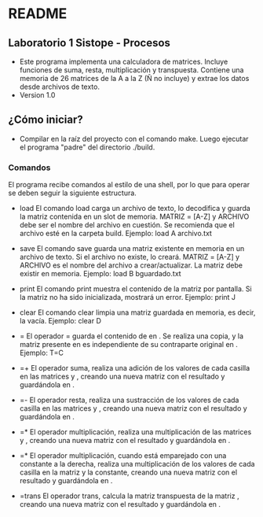 # README #


## Laboratorio 1 Sistope - Procesos ##

* Este programa implementa una calculadora de matrices. Incluye funciones de suma, resta, multiplicación y transpuesta. Contiene una memoria de 26 matrices de la A a la Z (Ñ no incluye) y extrae los datos desde archivos de texto.
* Version 1.0

## ¿Cómo iniciar? ##

* Compilar en la raíz del proyecto con el comando make. Luego ejecutar el programa "padre" del directorio ./build.

### Comandos ###

El programa recibe comandos al estilo de una shell, por lo que para operar se deben seguir la siguiente estructura.

* load <MATRIZ> <ARCHIVO>
El comando load carga un archivo de texto, lo decodifica y guarda la matriz contenida en un slot de memoria. MATRIZ = [A-Z] y ARCHIVO debe ser el nombre del archivo en cuestión. Se recomienda que el archivo esté en la carpeta build.
Ejemplo: load A archivo.txt

* save <MATRIZ> <ARCHIVO>
El comando save guarda una matriz existente en memoria en un archivo de texto. Si el archivo no existe, lo creará. MATRIZ = [A-Z] y ARCHIVO es el nombre del archivo a crear/actualizar. La matriz debe existir en memoria.
Ejemplo: load B bguardado.txt

* print <MATRIZ>
El comando print muestra el contenido de la matriz por pantalla. Si la matriz no ha sido inicializada, mostrará un error.
Ejemplo: print J

* clear <A>
El comando clear limpia una matriz guardada en memoria, es decir, la vacía.
Ejemplo: clear D

* <MATRIZA> = <MATRIZB>
El operador = guarda el contenido de <MATRIZB> en <MATRIZA>. Se realiza una copia, y la matriz presente en <MATRIZA> es independiente de su contraparte original en <MATRIZB>.
Ejemplo: T=C

* <MATRIZA>=<MATRIZB>+<MATRIZC>
El operador suma, realiza una adición de los valores de cada casilla en las matrices <MATRIZB> y <MATRIZC>, creando una nueva matriz con el resultado y guardándola en <MATRIZA>.

* <MATRIZA>=<MATRIZB>-<MATRIZC>
El operador resta, realiza una sustracción de los valores de cada casilla en las matrices <MATRIZB> y <MATRIZC>, creando una nueva matriz con el resultado y guardándola en <MATRIZA>.

* <MATRIZA>=<MATRIZB>*<MATRIZC>
El operador multiplicación, realiza una multiplicación de las matrices <MATRIZB> y <MATRIZC>, creando una nueva matriz con el resultado y guardándola en <MATRIZA>.

* <MATRIZA>=<MATRIZB>*<CONSTANTE>
El operador multiplicación, cuando está emparejado con una constante a la derecha, realiza una multiplicación de los valores de cada casilla en la matriz <MATRIZB> y la constante, creando una nueva matriz con el resultado y guardándola en <MATRIZA>.

* <MATRIZA>=trans <MATRIZB>
El operador trans, calcula la matriz transpuesta de la matriz <MATRIZB>, creando una nueva matriz con el resultado y guardándola en <MATRIZA>.